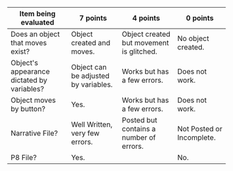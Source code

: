 | Item being evaluated                       | 7 points                             | 4 points                                 | 0 points                  |
|--------------------------------------------|--------------------------------------|------------------------------------------|---------------------------|
| Does an object that moves exist?           | Object created and moves.            | Object created but movement is glitched. | No object created.        |
| Object's appearance dictated by variables? | Object can be adjusted by variables. | Works but has a few errors.              | Does not work.            |
| Object moves by button?                    | Yes.                                 | Works but has a few errors.              | Does not work.            |
| Narrative File?                            | Well Written, very few errors.       | Posted but contains a number of errors.  | Not Posted or Incomplete. |
| P8 File?                                   | Yes.                                 |                                          | No.                       |